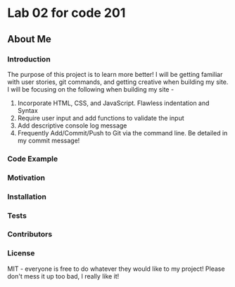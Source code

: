 # Lab 02 for code 201
## About Me

### Introduction
The purpose of this project is to learn more better! I will be getting familiar with user stories, git commands, and getting creative when building my site. I will be focusing on the following when building my site - 

<ol>
  <li>Incorporate HTML, CSS, and JavaScript. Flawless indentation and Syntax</li>
  <li>Require user input and add functions to validate the input</li>
  <li>Add descriptive console log message</li>
  <li>Frequently Add/Commit/Push to Git via the command line. Be detailed in my commit message!</li>
</ol>  

### Code Example


### Motivation


### Installation


### Tests


### Contributors


### License
MIT - everyone is free to do whatever they would like to my project! Please don't mess it up too bad, I really like it!

